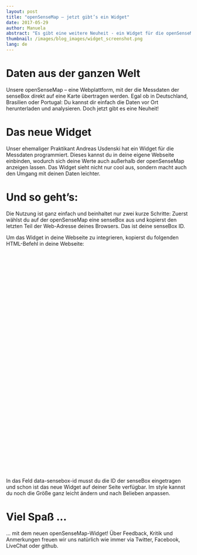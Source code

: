 ```yaml
---
layout: post
title: "openSenseMap – jetzt gibt’s ein Widget"
date: 2017-05-29
author: Manuela
abstract: "Es gibt eine weitere Neuheit - ein Widget für die openSenseMap, mit dem die Daten auch außerhalb der Map angezeigt werden können"
thumbnail: /images/blog_images/widget_screenshot.png
lang: de
---
```

Daten aus der ganzen Welt
============
Unsere openSenseMap – eine Webplattform, mit der die Messdaten der senseBox direkt auf eine Karte übertragen werden. Egal ob in Deutschland, Brasilien oder Portugal: Du kannst dir einfach die Daten vor Ort herunterladen und analysieren. Doch jetzt gibt es eine Neuheit!

Das neue Widget
============
Unser ehemaliger Praktikant Andreas Usdenski hat ein Widget für die Messdaten programmiert. Dieses kannst du in deine eigene Webseite einbinden, wodurch sich deine Werte auch außerhalb der openSenseMap anzeigen lassen. Das Widget sieht nicht nur cool aus, sondern macht auch den Umgang mit deinen Daten leichter.

Und so geht’s:
============
Die Nutzung ist ganz einfach und beinhaltet nur zwei kurze Schritte:
Zuerst wählst du auf der openSenseMap eine senseBox aus und kopierst den letzten Teil der Web-Adresse deines Browsers. Das ist deine senseBox ID.

Um das Widget in deine Webseite zu integrieren, kopierst du folgenden HTML-Befehl in deine Webseite:
<div data-sensebox-id="your-senseBox-Id" style="width:400px;height:600px;"></div> <script src="https://sensebox.de/opensensemap-widget/script.js"></script>

In das Feld data-sensebox-id musst du die ID der senseBox eingetragen und schon ist das neue Widget auf deiner Seite verfügbar. Im style kannst du noch die Größe ganz leicht ändern und nach Belieben anpassen.

Viel Spaß ...
============
... mit dem neuen openSenseMap-Widget!
Über Feedback, Kritik und Anmerkungen freuen wir uns natürlich wie immer via Twitter, Facebook, LiveChat oder github.

